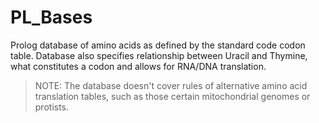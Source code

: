 # PL_Bases

Prolog database of amino acids as defined by the standard code codon table.
Database also specifies relationship between Uracil and Thymine,
what constitutes a codon and allows for RNA/DNA translation.

> NOTE:
> The database doesn't cover rules of alternative amino acid translation
> tables, such as those certain mitochondrial genomes or protists.

